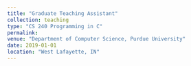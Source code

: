 ```yaml
---
title: "Graduate Teaching Assistant"
collection: teaching
type: "CS 240 Programming in C"
permalink: 
venue: "Department of Computer Science, Purdue University"
date: 2019-01-01
location: "West Lafayette, IN"
---
```


